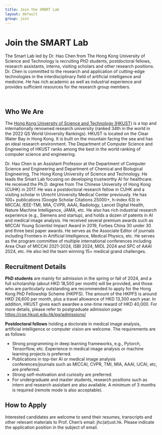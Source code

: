 ```yaml
---
title: Join the SMART Lab
layout: default
group: join
---
```


# Join the SMART Lab
The Smart Lab led by Dr. Hao Chen from The Hong Kong University of Science and Technology is recruiting PhD students, postdoctoral fellows, research assistants, interns, visiting scholars and other research positions. Dr. Chen is committed to the research and application of cutting-edge technologies in the interdisciplinary field of artificial intelligence and medicine. He has rich academic as well as industrial experience and provides sufficient resources for the research group members.

<br/>

## Who We Are

The [Hong Kong University of Science and Technology (HKUST)](https://www.hkust.edu.hk) is a top and internationally renowned research university (ranked 34th in the world in the 2022 QS World University Rankings). HKUST is located on the Clear Water Bay in Hong Kong. It is built on the mountain facing the sea and has an ideal research environment. The Department of Computer Science and Engineering of HKUST ranks among the best in the world ranking of computer science and engineering.

Dr. Hao Chen is an Assistant Professor at the Department of Computer Science and Engineering and Department of Chemical and Biological Engineering, The Hong Kong University of Science and Technology. He leads the Smart Lab focusing on developing trustworthy AI for healthcare. He received the Ph.D. degree from The Chinese University of Hong Kong (CUHK) in 2017. He was a postdoctoral research fellow in CUHK and a visiting scholar in Utrecht University Medical Center previously. He has 100+ publications (Google Scholar Citations 25000+, h-index 63) in MICCAI, IEEE-TMI, MIA, CVPR, AAAI, Radiology, Lancet Digital Health, Nature Machine Intelligence, JAMA, etc. He also has rich industrial research experience (e.g., Siemens and startup), and holds a dozen of patents in AI and medical image analysis. He received several premium awards such as MICCAI Young Scientist Impact Award in 2019, Forbes China 30 under 30 and three best paper awards. He serves as the Associate Editor of journals including Frontiers in Artificial Intelligence, Medical Physics, etc. He serves as the program committee of multiple international conferences including Area Chair of MICCAI 2021-2024, ISBI 2024, MIDL 2024 and SPC of AAAI 2024, etc. He also led the team winning 15+ medical grand challenges.

## Recruitment Details

**PhD students** are mainly for admission in the spring or fall of 2024, and a full scholarship (about HKD 18,500 per month) will be provided, and those who are particularly outstanding are recommended to apply for the Hong Kong PhD Fellowship Scheme (HKPFS). The amount of the HKPFS is around HKD 26,600 per month, plus a travel allowance of HKD 13,300 each year. In addition, HKUST gives each awardee a one-time reward of HKD 40,000. For more details, please refer to postgraduate admission page: https://cse.hkust.edu.hk/pg/admissions/

**Postdoctoral fellows** holding a doctorate in medical image analysis, artificial intelligence or computer vision are welcome. The requirements are as follows:

- Strong programming in deep learning frameworks, e.g., Pytorch, Tensorflow, etc.
Experience in medical image analysis or machine learning projects is preferred.
- Publications in top-tier AI or medical image analysis conferences/journals such as MICCAI, CVPR, TMI, MIA, AAAI, IJCAI, etc, are preferred.
- Strong self-motivation and curiosity are preferred.
- For undergraduate and master students, research positions such as intern and research assistant are also available. A minimum of 3 months is required (remote mode is also acceptable).

## How to Apply

Interested candidates are welcome to send their resumes, transcripts and other relevant materials to Prof. Chen’s email: jhc(at)ust.hk. Please indicate the application position in the subject of email.